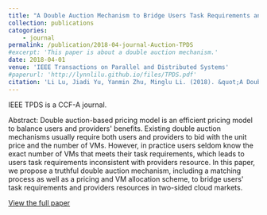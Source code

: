 ```yaml
---
title: "A Double Auction Mechanism to Bridge Users Task Requirements and Providers Resources in Two-Sided Cloud Markets"
collection: publications
catogories: 
    - journal
permalink: /publication/2018-04-journal-Auction-TPDS
#excerpt: 'This paper is about a double auction mechanism.'
date: 2018-04-01
venue: 'IEEE Transactions on Parallel and Distributed Systems'
#paperurl: 'http://lynnlilu.github.io/files/TPDS.pdf'
citation: 'Li Lu, Jiadi Yu, Yanmin Zhu, Minglu Li. (2018). &quot;A Double Auction Mechanism to Bridge Users Task Requirements and Providers Resources in Two-Sided Cloud Markets.&quot; <i>IEEE Transactions on Parallel and Distributed Systems</i>. 29(4). pp. 720-733. doi: 10.1109/TPDS.2017.2781236.'
---
```


IEEE TPDS is a CCF-A journal.

Abstract: Double auction-based pricing model is an efficient pricing model to balance users and providers' benefits. Existing double auction mechanisms usually require both users and providers to bid with the unit price and the number of VMs. However, in practice users seldom know the exact number of VMs that meets their task requirements, which leads to users task requirements inconsistent with providers resource. In this paper, we propose a truthful double auction mechanism, including a matching process as well as a pricing and VM allocation scheme, to bridge users' task requirements and providers resources in two-sided cloud markets. 

[View the full paper](http://lynnlilu.github.io/files/TPDS.pdf)

